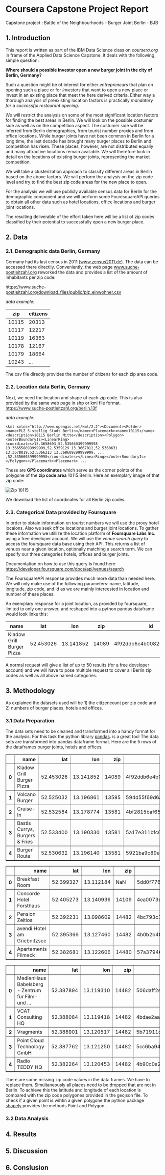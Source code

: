 # Coursera Capstone Project Report
Capstone project : Battle of the Neighbourhoods - Burger Joint Berlin - BJB

## 1. Introduction

This report is written as part of the IBM Data Science class on *coursera.org* in frame of the Applied Data Science Capstone. It deals with the following, simple question:

**Where should a possible investor open a new burger joint in the city of Berlin, Germany?**

Such a question might be of interest for either *entrepreneurs* that plan on opening such a place or for *investors* that want to open a new place or invest in an existing place that meet the here derived criteria. Either way a thorough analysis of preexisting location factors is practically *mandatory for a successful restaurant opening*.

We will restrict the analysis on some of the most significant location factors for finding the best areas in Berlin. We will look on the possible costumer side as well as on the competition aspect. The costumer side will be inferred from Berlin demographics, from tourist number proxies and from office locations. While burger joints have not been common in Berlin for a long time, the last decade has brought many burger places to Berlin and competition has risen. These places, however, are not distributed equally and many attractive locations remain available. We will therefore look in detail on the locations of existing burger joints, representing the market competition. 

We will take a clusterization approach to classify different areas in Berlin based on the above factors. We will perform the analysis on the  zip code level and try to find the best zip code areas for the new place to open.    

For the analysis we will use publicly available census data for Berlin  for the demographic component and we will perform some FouresquareAPI queries to obtain all other data such as hotel locations, office locations  and burger joint locations.    

The resulting deliverable of the effort taken here will be a list of zip codes classified by their potential to successfully open a new burger place.

## 2. Data
### 2.1. Demographic data Berlin, Germany

Germany had its last census in 2011 (www.zensus2011.de). The data can be accessed there directily. Conveniently, the web page 
www.suche-postleitzahl.org reworked the data and provides a list of the amount of inhabitants per zip code:

https://www.suche-postleitzahl.org/download_files/public/plz_einwohner.csv

*data example:*

| zip	| citizens|
|------|--------|
| 10115| 20313 |
| 10117| 12217 |
| 10119| 16363 |
| 10178| 12167 |
| 10179| 18664 |
| 10243| ... |

The csv file directly provides the number of citizens for each zip area code.

### 2.2. Location data Berlin, Germany

Next, we need the location and shape of each zip code. This is also provided by the same web page in shp or kml file format. https://www.suche-postleitzahl.org/berlin.13f

*data example:*
```kml
<kml xmlns="http://www.opengis.net/kml/2.2"><Document><Folder><name>PLZ 5-stellig Stadt Berlin</name><Placemark><name>10115</name><description>10115 Berlin Mitte</description><Polygon><outerBoundaryIs><LinearRing><coordinates>13.3658603,52.535660399999998 13.366558899999999,52.5359129 13.3667012,52.5360631 13.3678819,52.5366213 13.368609299999999, ... ,52.535660399999998</coordinates></LinearRing></outerBoundaryIs></Polygon></Placemark><Placemark> ...
```
These are **GPS coordinates** which serve as the corner points of the polygone of the **zip code area** 10115 Berlin. Here an exemplary image of that zip code:

![Zip 10115](/images/10115.png?)

We download the list of coordinates for all Berlin zip codes.

### 2.3. Categorical Data provided by Foursquare

In order to obtain information on tourist numbers we will use the proxy hotel locaions. Also we seek office locations and burger joint locations. To gather these information we utillize the location platform of **Foursquare Labs Inc.** using a free developer account. We will use the *venue search query* to access the foursquare data base using their API. This returns a list of venues near a given location, optionally matching a search term. We can specify our three categories hotels, offices and burger joints.

Documentation on how to use this query is found here:
https://developer.foursquare.com/docs/api/venues/search

The FoursquareAPI response provides much more data than needed here. We will only make use of the following parameters:
name, latitude, longitude, zip code, and id as we are mainly intereested in location and number of these places.

An exemplary response for a joint location, as provided by foursquare,  limited to only one answer, and reshaped into a python pandas dataframe would look linke this:

|name |	lat |	lon |	zip 	|id|
|----|----|----|----|----|
|Kladow Grill Burger Pizza |	52.453026 |	13.141852 |	14089 |	4f92ddb6e4b008256552e140|

A normal request will give a list of up to 50 results (for a free developer account) and we will have to pose multiple request to cover all Berlin zip codes as well as all above named categories.

## 3. Methodology
As explained the datasets used will be 1) the citizencount per zip code and 2) numbers of burger places, hotels and offices.  
### 3.1 Data Preparation
The data sets need to be cleaned and transformed into a handy format for the analysis. For this task the python library [pandas](https://pandas.pydata.org/). is a great tool The data sets are transformed into pandas dataframe format. Here are the 5 rows of the dataframes burger joints, hotels and offices. 

<table class="dataframe" border="1">
  <thead>
    <tr style="text-align:right">
      <th></th>
      <th>name</th>
      <th>lat</th>
      <th>lon</th>
      <th>zip</th>
      <th>id</th>
    </tr>
  </thead>
  <tbody>
    <tr>
      <th>0</th>
      <td>Kladow Grill Burger Pizza</td>
      <td>52.453026</td>
      <td>13.141852</td>
      <td>14089</td>
      <td>4f92ddb6e4b008256552e140</td>
    </tr>
    <tr>
      <th>1</th>
      <td>Volcano Burger</td>
      <td>52.525032</td>
      <td>13.196861</td>
      <td>13595</td>
      <td>594d55f69d6a19266e4509f0</td>
    </tr>
    <tr>
      <th>2</th>
      <td>Cruise-In</td>
      <td>52.532584</td>
      <td>13.178774</td>
      <td>13581</td>
      <td>4bf2815baf659c744ffcd747</td>
    </tr>
    <tr>
      <th>3</th>
      <td>Bastis Currys, Burgers &amp; Fries</td>
      <td>52.533400</td>
      <td>13.190330</td>
      <td>13581</td>
      <td>5a17e311bfc6d03f268daa13</td>
    </tr>
    <tr>
      <th>4</th>
      <td>Burger Route</td>
      <td>52.530632</td>
      <td>13.196140</td>
      <td>13581</td>
      <td>5921ba9c89e49063753304e5</td>
    </tr>
  </tbody>
</table>

<table class="dataframe" border="1">
  <thead>
    <tr style="text-align:right">
      <th></th>
      <th>name</th>
      <th>lat</th>
      <th>lon</th>
      <th>zip</th>
      <th>id</th>
    </tr>
  </thead>
  <tbody>
    <tr>
      <th>0</th>
      <td>Breakfast Room</td>
      <td>52.399327</td>
      <td>13.112184</td>
      <td>NaN</td>
      <td>5dd0f776ed8bfb0008fd2cf8</td>
    </tr>
    <tr>
      <th>1</th>
      <td>Concorde Hotel Forsthaus</td>
      <td>52.405273</td>
      <td>13.140936</td>
      <td>14109</td>
      <td>4ea0073e8b816206b9f66786</td>
    </tr>
    <tr>
      <th>2</th>
      <td>Pension Zeitlos</td>
      <td>52.392231</td>
      <td>13.098609</td>
      <td>14482</td>
      <td>4bc793c193bdeee1538837ae</td>
    </tr>
    <tr>
      <th>3</th>
      <td>avendi Hotel am Griebnitzsee</td>
      <td>52.395366</td>
      <td>13.127460</td>
      <td>14482</td>
      <td>4b0b2b48f964a520fc2d23e3</td>
    </tr>
    <tr>
      <th>4</th>
      <td>Apartements Filmeck</td>
      <td>52.382681</td>
      <td>13.122606</td>
      <td>14480</td>
      <td>57a37946498e72a672128ef4</td>
    </tr>
  </tbody>
</table>

<table class="dataframe" border="1">
  <thead>
    <tr style="text-align:right">
      <th></th>
      <th>name</th>
      <th>lat</th>
      <th>lon</th>
      <th>zip</th>
      <th>id</th>
    </tr>
  </thead>
  <tbody>
    <tr>
      <th>0</th>
      <td>MedienHaus Babelsberg - Zentrum für Film- und ...</td>
      <td>52.387894</td>
      <td>13.119310</td>
      <td>14482</td>
      <td>506daff2e4b0dd5636405aae</td>
    </tr>
    <tr>
      <th>1</th>
      <td>VCAT Consulting HQ</td>
      <td>52.388084</td>
      <td>13.119418</td>
      <td>14482</td>
      <td>4bdae2aac79cc9286c1880e9</td>
    </tr>
    <tr>
      <th>2</th>
      <td>Vragments</td>
      <td>52.388901</td>
      <td>13.120517</td>
      <td>14482</td>
      <td>5b71911df2554e002c9e3f9b</td>
    </tr>
    <tr>
      <th>3</th>
      <td>Point Cloud Technology GmbH</td>
      <td>52.387762</td>
      <td>13.121250</td>
      <td>14482</td>
      <td>5cc6ba94c0af57002cd0a6ac</td>
    </tr>
    <tr>
      <th>4</th>
      <td>Radio TEDDY  HQ</td>
      <td>52.382264</td>
      <td>13.120453</td>
      <td>14482</td>
      <td>4b90c0a2f964a520419633e3</td>
    </tr>
  </tbody>
</table>

There are some missing zip code values in the data frames. We have to replace them. Simultaneously all places need to be dropped that are not in Berlin. To achieve this the latitude and longitude of each location is compared with the zip code polygones provided in the geojson file. To check if a given point is wihtin a given polygone the python package [shapely](https://pypi.org/project/Shapely/) provides the methods Point and Polygon .







### 3.2 Data Analysis


## 4. Results

## 5. Discussion

## 6. Conslusion




